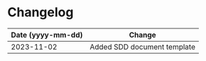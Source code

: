 # Changelog

| Date (yyyy-mm-dd) | 	Change                     |
|-------------------|-----------------------------|
| 2023-11-02        | Added SDD document template |
